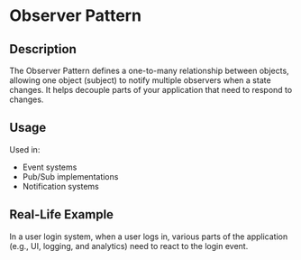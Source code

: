 # Observer Pattern
## Description
The Observer Pattern defines a one-to-many relationship between objects, allowing one object (subject) to notify multiple observers when a state changes. It helps decouple parts of your application that need to respond to changes.

## Usage
Used in:
- Event systems
- Pub/Sub implementations
- Notification systems

## Real-Life Example
In a user login system, when a user logs in, various parts of the application (e.g., UI, logging, and analytics) need to react to the login event.
